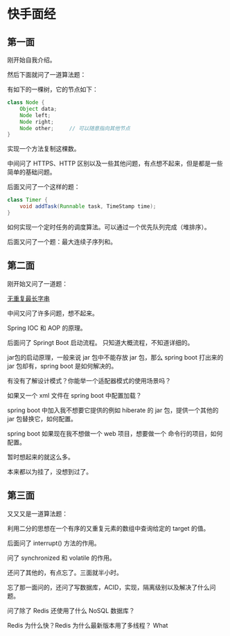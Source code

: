 # 快手面经

## 第一面

刚开始自我介绍。

然后下面就问了一道算法题：

有如下的一棵树，它的节点如下：

```java
class Node {
    Object data;
    Node left;
    Node right;
    Node other;     // 可以随意指向其他节点
}
```

实现一个方法复制这棵数。

中间问了 HTTPS、HTTP 区别以及一些其他问题，有点想不起来，但是都是一些简单的基础问题。

后面又问了一个这样的题：

```java
class Timer {
    void addTask(Runnable task, TimeStamp time);
}
```

如何实现一个定时任务的调度算法。可以通过一个优先队列完成（堆排序）。

后面又问了一个题：最大连续子序列和。

## 第二面

刚开始又问了一道题：

[无重复最长字串](https://leetcode-cn.com/problems/longest-substring-without-repeating-characters/)

中间又问了许多问题，想不起来。

Spring IOC 和 AOP 的原理。

后面问了 Springt Boot 启动流程。   只知道大概流程，不知道详细的。

jar包的启动原理，一般来说 jar 包中不能存放 jar 包，那么 spring boot 打出来的 jar 包却有，spring boot 是如何解决的。

有没有了解设计模式？你能举一个适配器模式的使用场景吗？

如果又一个 xml 文件在 spring boot 中配置加载？

spring boot 中加入我不想要它提供的例如 hiberate 的 jar 包，提供一个其他的 jar 包替换它，如何配置。

spring boot 如果现在我不想做一个 web 项目，想要做一个 命令行的项目，如何配置。

暂时想起来的就这么多。

本来都以为挂了，没想到过了。

## 第三面

又又又是一道算法题：

利用二分的思想在一个有序的又重复元素的数组中查询给定的 target 的值。

后面问了 interrupt() 方法的作用。

问了 synchronized 和 volatile 的作用。

还问了其他的，有点忘了。三面就半小时。

忘了那一面问的，还问了写数据库，ACID，实现，隔离级别以及解决了什么问题。

问了除了 Redis 还使用了什么 NoSQL 数据库？

Redis 为什么快？Redis 为什么最新版本用了多线程？ What